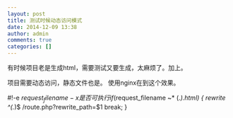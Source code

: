 ```yaml
---
layout: post
title: 测试时候动态访问模式
date: 2014-12-09 13:38
author: admin
comments: true
categories: []
---
```

有时候项目老是生成html，需要测试又要生成，太麻烦了。加上。

项目需要动态访问，静态文件也是。 使用nginx在到这个效果。

#!-e $request_filename -x是否可执行
if ($request_filename ~* (.*).html) {
rewrite ^(.*)$ /route.php?rewrite_path=$1 break;
}
